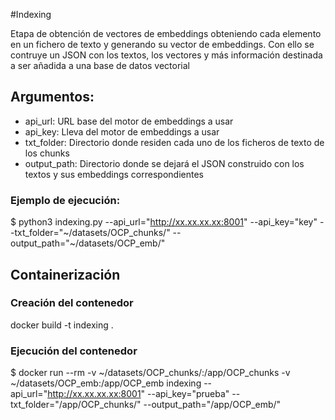 #Indexing

Etapa de obtención de vectores de embeddings obteniendo cada elemento en un fichero de texto y  generando su vector de embeddings. Con ello se contruye un JSON con los textos, los vectores y más información destinada a ser añadida a una base de datos vectorial

## Argumentos:

* api_url: URL base del motor de embeddings a usar
* api_key: Lleva del motor de embeddings a usar
* txt_folder: Directorio donde residen cada uno de los ficheros de texto de los chunks
* output_path: Directorio donde se dejará el JSON construido con los textos y sus embeddings correspondientes

### Ejemplo de ejecución:

$ python3 indexing.py --api_url="http://xx.xx.xx.xx:8001" --api_key="key" --txt_folder="~/datasets/OCP_chunks/" --output_path="~/datasets/OCP_emb/"

## Containerización

### Creación del contenedor

docker build -t indexing .

### Ejecución del contenedor

$ docker run --rm -v ~/datasets/OCP_chunks/:/app/OCP_chunks -v ~/datasets/OCP_emb:/app/OCP_emb  indexing --api_url="http://xx.xx.xx.xx:8001" --api_key="prueba" --txt_folder="/app/OCP_chunks/" --output_path="/app/OCP_emb/"